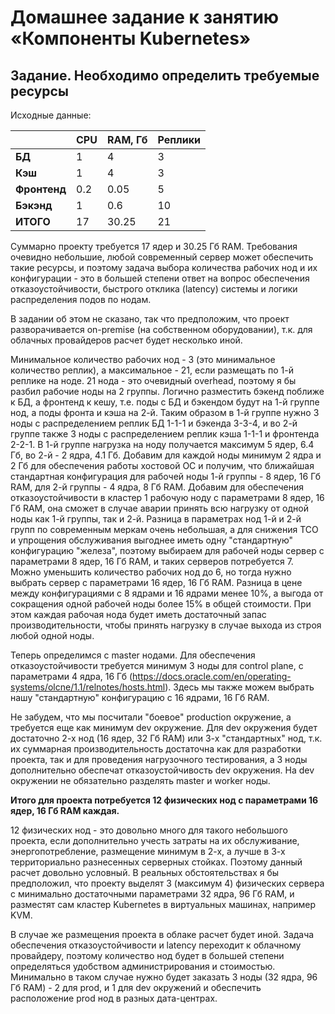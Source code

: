 # Домашнее задание к занятию «Компоненты Kubernetes»

## Задание. Необходимо определить требуемые ресурсы

Исходные данные:

|  | CPU | RAM, Гб | Реплики | 
|--|------|-----|-----------------|
| **БД** | 1 | 4 | 3 | 
| **Кэш** | 1 | 4 | 3 |
| **Фронтенд** | 0.2 | 0.05 | 5 | 
| **Бэкэнд** | 1 | 0.6 | 10 |
| **ИТОГО** | 17 | 30.25 | 21 |

Суммарно проекту требуется 17 ядер и 30.25 Гб RAM. Требования очевидно небольшие, любой современный сервер может обеспечить такие ресурсы, 
и поэтому задача выбора количества рабочих нод и их конфигурации - это в большей степени ответ на вопрос обеспечения отказоустойчивости, быстрого отклика (latency) системы и логики распределения подов по нодам.

В задании об этом не сказано, так что предположим, что проект разворачивается on-premise (на собственном оборудовании), т.к. для облачных провайдеров расчет будет несколько иной.

Минимальное количество рабочих нод - 3 (это минимальное количество реплик), а максимальное - 21, если размещать по 1-й реплике на ноде. 21 нода - это очевидный overhead, поэтому я бы разбил рабочие ноды на 2 группы. Логично разместить бэкенд поближе к БД, а фронтенд к кешу, т.е. поды с БД и бэкендом будут на 1-й группе нод, а поды фронта и кэша на 2-й. Таким образом в 1-й группе нужно 3 ноды с распределением реплик БД 1-1-1 и бэкенда 3-3-4, и во 2-й группе также 3 ноды с распределением реплик кэша 1-1-1 и фронтенда 2-2-1. В 1-й группе нагрузка на ноду получается максимум 5 ядер, 6.4 Гб, во 2-й - 2 ядра, 4.1 Гб. Добавим для каждой ноды минимум 2 ядра и 2 Гб для обеспечения работы хостовой ОС и получим, что ближайшая стандартная конфигурация для рабочей ноды 1-й группы - 8 ядер, 16 Гб RAM, для 2-й группы - 4 ядра, 8 Гб RAM. Добавим для обеспечения отказоустойчивости в кластер 1 рабочую ноду с параметрами 8 ядер, 16 Гб RAM, она сможет в случае аварии принять всю нагрузку от одной ноды как 1-й группы, так и 2-й. Разница в параметрах нод 1-й и 2-й групп по современным меркам очень небольшая, а для снижения TCO и упрощения обслуживания выгоднее иметь одну "стандартную" конфигурацию "железа", поэтому выбираем для рабочей ноды сервер с параметрами 8 ядер, 16 Гб RAM, и таких серверов потребуется 7. Можно уменьшить количество рабочих нод до 6, но тогда нужно выбрать сервер с параметрами 16 ядер, 16 Гб RAM. Разница в цене между конфигурациями с 8 ядрами и 16 ядрами менее 10%, а выгода от сокращения одной рабочей ноды более 15% в общей стоимости. При этом каждая рабочая нода будет иметь достаточный запас производительности, чтобы принять нагрузку в случае выхода из строя любой одной ноды.

Теперь определимся с master нодами. Для обеспечения отказоустойчивости требуется минимум 3 ноды для control plane, с параметрами 4 ядра, 16 Гб (https://docs.oracle.com/en/operating-systems/olcne/1.1/relnotes/hosts.html). Здесь мы также можем выбрать нашу "стандартную" конфигурацию с 16 ядрами, 16 Гб RAM.

Не забудем, что мы посчитали "боевое" production окружение, а требуется еще как минимум dev окружение. Для dev окружения будет достаточно 2-х нод (16 ядер, 32 Гб RAM) или 3-х "стандартных" нод, т.к. их суммарная производительность достаточна как для разработки проекта, так и для проведения нагрузочного тестирования, а 3 ноды дополнительно обеспечат отказоустойчивость dev окружения. На dev окружении не обязательно разделять master и worker ноды.

**Итого для проекта потребуется 12 физических нод с параметрами 16 ядер, 16 Гб RAM каждая.**

12 физических нод - это довольно много для такого небольшого проекта, если дополнительно учесть затраты на их обслуживание, энергопотребление, размещение минимум в 2-х, а лучше в 3-х территориально разнесенных серверных стойках. Поэтому данный расчет довольно условный. В реальных обстоятельствах я бы предположил, что проекту выделят 3 (максимум 4) физических сервера с минимально достаточными параметрами 32 ядра, 96 Гб RAM, и разместят сам кластер Kubernetes в виртуальных машинах, например KVM.

В случае же размещения проекта в облаке расчет будет иной. Задача обеспечения отказоустойчивости и latency переходит к облачному провайдеру, поэтому количество нод будет в большей степени определяться удобством администрирования и стоимостью. Минимально в таком случае нужно будет заказать 3 ноды (32 ядра, 96 Гб RAM) - 2 для prod, и 1 для dev окружений и обеспечить расположение prod нод в разных дата-центрах.
